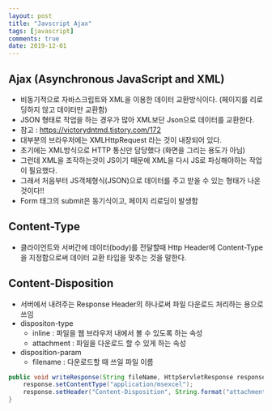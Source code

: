 ```yaml
---
layout: post
title: "Javscript Ajax"
tags: [javascript]
comments: true
date: 2019-12-01
---
```


## Ajax (Asynchronous JavaScript and XML)
- 비동기적으로 자바스크립트와 XML을 이용한 데이터 교환방식이다. (페이지를 리로딩하지 않고 데이터만 교환함)
- JSON 형태로 작업을 하는 경우가 많아 XML보단 Json으로 데이터를 교환한다.
- 참고 : <https://victorydntmd.tistory.com/172>
- 대부분의 브라우저에는 XMLHttpRequest 라는 것이 내장되어 있다.
- 초기에는 XML방식으로 HTTP 통신만 담당했다 (화면을 그리는 용도가 아님)
- 그런데 XML을 조작하는것이 JS이기 때문에 XML을 다시 JS로 파싱해야하는 작업이 필요했다.
- 그래서 처음부터 JS객체형식(JSON)으로 데이터를 주고 받을 수 있는 형태가 나온것이다!!
- Form 태그의 submit은 동기식이고, 페이지 리로딩이 발생함


## Content-Type
- 클라이언트와 서버간에 데이터(body)를 전달할때 Http Header에 Content-Type을 지정함으로써 데이터 교환 타입을 맞추는 것을 말한다.


## Content-Disposition
- 서버에서 내려주는 Response Header의 하나로써 파일 다운로드 처리하는 용으로 쓰임
- dispositon-type
    - inline : 파일을 웹 브라우저 내에서 볼 수 있도록 하는 속성
    - attachment : 파일을 다운로드 할 수 있게 하는 속성
- disposition-param 
    - filename : 다운로드할 때 쓰일 파일 이름
```java
public void writeResponse(String fileName, HttpServletResponse response) throws IOException {
    response.setContentType("application/msexcel");
    response.setHeader("Content-Disposition", String.format("attachment; filename=\"%s\"", URLEncoder.encode(fileName,"UTF-8")));
}
```